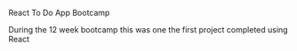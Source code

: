 React To Do App
Bootcamp

During the 12 week bootcamp this was one the first project
completed using React
